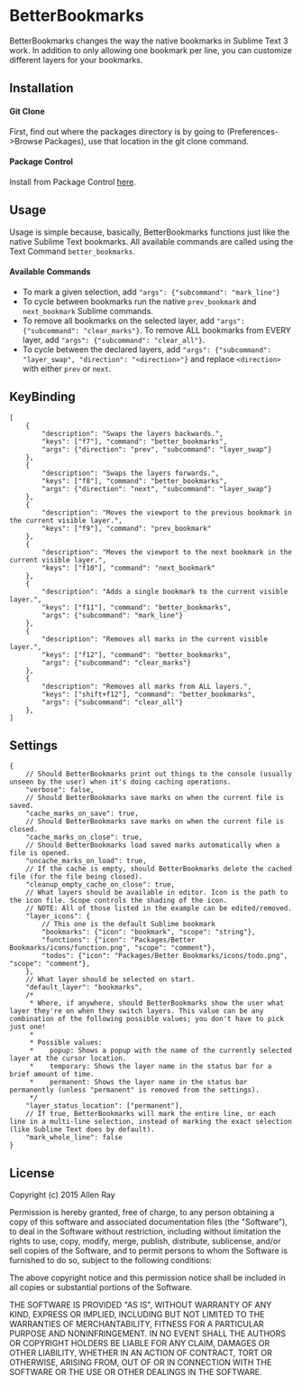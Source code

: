 # BetterBookmarks
BetterBookmarks changes the way the native bookmarks in Sublime Text 3 work. In addition to only allowing one bookmark per line, you can customize different layers for your bookmarks.
## Installation
#### Git Clone
First, find out where the packages directory is by going to (Preferences->Browse Packages), use that location in the git clone command.
#### Package Control
Install from Package Control [here](https://packagecontrol.io/packages/Better%20Bookmarks).
## Usage
Usage is simple because, basically, BetterBookmarks functions just like the native Sublime Text bookmarks. All available commands are called using the Text Command `better_bookmarks`.
#### Available Commands
* To mark a given selection, add `"args": {"subcommand": "mark_line"}`
* To cycle between bookmarks run the native `prev_bookmark` and `next_bookmark` Sublime commands.
* To remove all bookmarks on the selected layer, add `"args": {"subcommand": "clear_marks"}`. To remove ALL bookmarks from EVERY layer, add `"args": {"subcommand": "clear_all"}`.
* To cycle between the declared layers, add `"args": {"subcommand": "layer_swap", "direction": "<direction>"}` and replace `<direction>` with either `prev` or `next`.

## KeyBinding
```
[
	{
		"description": "Swaps the layers backwards.",
		"keys": ["f7"], "command": "better_bookmarks",
		"args": {"direction": "prev", "subcommand": "layer_swap"}
	},
	{
		"description": "Swaps the layers forwards.",
		"keys": ["f8"], "command": "better_bookmarks",
		"args": {"direction": "next", "subcommand": "layer_swap"}
	},
	{   
		"description": "Moves the viewport to the previous bookmark in the current visible layer.",
		"keys": ["f9"], "command": "prev_bookmark"
	},
	{
		"description": "Moves the viewport to the next bookmark in the current visible layer.",
		"keys": ["f10"], "command": "next_bookmark"
	},
	{
		"description": "Adds a single bookmark to the current visible layer.",
		"keys": ["f11"], "command": "better_bookmarks",
		"args": {"subcommand": "mark_line"}
	},
	{
		"description": "Removes all marks in the current visible layer.",
		"keys": ["f12"], "command": "better_bookmarks",
		"args": {"subcommand": "clear_marks"}
	},
	{
		"description": "Removes all marks from ALL layers.",
		"keys": ["shift+f12"], "command": "better_bookmarks",
		"args": {"subcommand": "clear_all"}
	},
]
```
## Settings
```
{
	// Should BetterBookmarks print out things to the console (usually unseen by the user) when it's doing caching operations.
	"verbose": false,
	// Should BetterBookmarks save marks on when the current file is saved.
	"cache_marks_on_save": true,
	// Should BetterBookmarks save marks on when the current file is closed.
	"cache_marks_on_close": true,
	// Should BetterBookmarks load saved marks automatically when a file is opened.
	"uncache_marks_on_load": true,
	// If the cache is empty, should BetterBookmarks delete the cached file (for the file being closed).
	"cleanup_empty_cache_on_close": true,
	// What layers should be available in editor. Icon is the path to the icon file. Scope controls the shading of the icon.
	// NOTE: All of those listed in the example can be edited/removed.
	"layer_icons": {
		// This one is the default Sublime bookmark
		"bookmarks": {"icon": "bookmark", "scope": "string"},
		"functions": {"icon": "Packages/Better Bookmarks/icons/function.png", "scope": "comment"},
		"todos": {"icon": "Packages/Better Bookmarks/icons/todo.png", "scope": "comment"},
	},
	// What layer should be selected on start.
	"default_layer": "bookmarks",
	/*
	 * Where, if anywhere, should BetterBookmarks show the user what layer they're on when they switch layers. This value can be any combination of the following possible values; you don't have to pick just one!
	 *
	 * Possible values:
	 *    popup: Shows a popup with the name of the currently selected layer at the cursor location.
	 *    temporary: Shows the layer name in the status bar for a brief amount of time.
	 *    permanent: Shows the layer name in the status bar permanently (unless "permanent" is removed from the settings).
	 */
	"layer_status_location": ["permanent"],
	// If true, BetterBookmarks will mark the entire line, or each line in a multi-line selection, instead of marking the exact selection (like Sublime Text does by default).
	"mark_whole_line": false
}

```
## License
Copyright (c) 2015 Allen Ray

Permission is hereby granted, free of charge, to any person obtaining a copy
of this software and associated documentation files (the "Software"), to deal
in the Software without restriction, including without limitation the rights
to use, copy, modify, merge, publish, distribute, sublicense, and/or sell
copies of the Software, and to permit persons to whom the Software is
furnished to do so, subject to the following conditions:

The above copyright notice and this permission notice shall be included in
all copies or substantial portions of the Software.

THE SOFTWARE IS PROVIDED "AS IS", WITHOUT WARRANTY OF ANY KIND, EXPRESS OR
IMPLIED, INCLUDING BUT NOT LIMITED TO THE WARRANTIES OF MERCHANTABILITY,
FITNESS FOR A PARTICULAR PURPOSE AND NONINFRINGEMENT. IN NO EVENT SHALL THE
AUTHORS OR COPYRIGHT HOLDERS BE LIABLE FOR ANY CLAIM, DAMAGES OR OTHER
LIABILITY, WHETHER IN AN ACTION OF CONTRACT, TORT OR OTHERWISE, ARISING FROM,
OUT OF OR IN CONNECTION WITH THE SOFTWARE OR THE USE OR OTHER DEALINGS IN
THE SOFTWARE.
